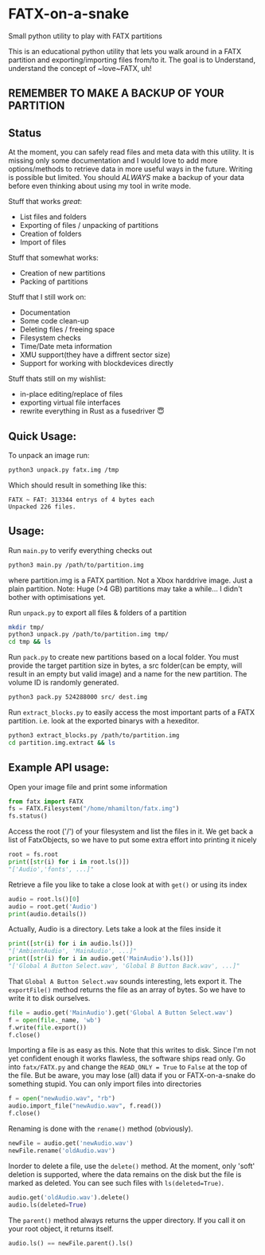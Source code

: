 # FATX-on-a-snake
Small python utility to play with FATX partitions

This is an educational python utility that lets you walk around in a FATX partition and exporting/importing files from/to it.
The goal is to Understand, understand the concept of ~love~FATX, uh!

## REMEMBER TO MAKE A BACKUP OF YOUR PARTITION

## Status
At the moment, you can safely read files and meta data with this utility. It is missing only some documentation and I would love to add more options/methods to retrieve data in more useful ways in the future. 
Writing is possible but limited. You should *ALWAYS* make a backup of your data before even thinking about using my tool in write mode.

Stuff that works _great_:
- List files and folders
- Exporting of files / unpacking of partitions
- Creation of folders
- Import of files

Stuff that somewhat works:
- Creation of new partitions
- Packing of partitions

Stuff that I still work on:
- Documentation
- Some code clean-up
- Deleting files / freeing space
- Filesystem checks
- Time/Date meta information
- XMU support(they have a diffrent sector size)
- Support for working with blockdevices directly

Stuff thats still on my wishlist:
- in-place editing/replace of files
- exporting virtual file interfaces
- rewrite everything in Rust as a fusedriver 😇


## Quick Usage:
To unpack an image run:
```sh
python3 unpack.py fatx.img /tmp
```
Which should result in something like this:
```
FATX ~ FAT: 313344 entrys of 4 bytes each
Unpacked 226 files.
```

## Usage:

Run `main.py` to verify everything checks out
```sh
python3 main.py /path/to/partition.img
```
where partition.img is a FATX partition. Not a Xbox harddrive image. Just a plain partition.
Note: Huge (>4 GB) partitions may take a while... I didn't bother with optimisations yet.

Run `unpack.py` to export all files & folders of a partition
```sh
mkdir tmp/
python3 unpack.py /path/to/partition.img tmp/
cd tmp && ls
```

Run `pack.py` to create new partitions based on a local folder. You must provide the target partition size in bytes, a src folder(can be empty, will result in an empty but valid image) and a name for the new partition. The volume ID is randomly generated.
```sh
python3 pack.py 524288000 src/ dest.img
```

Run `extract_blocks.py` to easily access the most important parts of a FATX partition. i.e. look at the exported binarys with a hexeditor. 
```sh
python3 extract_blocks.py /path/to/partition.img
cd partition.img.extract && ls
```

## Example API usage:
Open your image file and print some information
```python
from fatx import FATX
fs = FATX.Filesystem("/home/mhamilton/fatx.img")
fs.status()
```

Access the root ('/') of your filesystem and list the files in it. We get back a list of FatxObjects, so we have to put some extra effort into printing it nicely
```python
root = fs.root
print([str(i) for i in root.ls()])
"['Audio','fonts', ...]"
```

Retrieve a file you like to take a close look at with `get()` or using its index
```python
audio = root.ls()[0]
audio = root.get('Audio')
print(audio.details())
```

Actually, Audio is a directory. Lets take a look at the files inside it
```python
print([str(i) for i in audio.ls()])
"['AmbientAudio', 'MainAudio', ...]"
print([str(i) for i in audio.get('MainAudio').ls()])
"['Global A Button Select.wav', 'Global B Button Back.wav', ...]"
```

That `Global A Button Select.wav` sounds interesting, lets export it. The `exportFile()` method returns the file as an array of bytes. So we have to write it to disk ourselves.
```python
file = audio.get('MainAudio').get('Global A Button Select.wav')
f = open(file._name, 'wb')
f.write(file.export())
f.close()
```

Importing a file is as easy as this. Note that this writes to disk. Since I'm not yet confident enough it works flawless, the software ships read only. Go into `fatx/FATX.py` and change the `READ_ONLY = True` to `False` at the top of the file. But be aware, you may lose (all) data if you or FATX-on-a-snake do something stupid.
You can only import files into directories
```python
f = open("newAudio.wav", "rb")
audio.import_file("newAudio.wav", f.read())
f.close()
```

Renaming is done with the `rename()` method (obviously).
```python
newFile = audio.get('newAudio.wav')
newFile.rename('oldAudio.wav')
```

Inorder to delete a file, use the `delete()` method.
At the moment, only 'soft' deletion is supported, where the data remains on the disk but the file is marked as deleted. You can see such files with `ls(deleted=True)`.
```python
audio.get('oldAudio.wav').delete()
audio.ls(deleted=True)
```

The `parent()` method always returns the upper directory. If you call it on your root object, it returns itself.
```python
audio.ls() == newFile.parent().ls()
```
